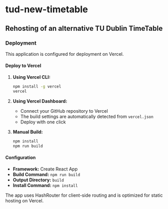 # tud-new-timetable

## Rehosting of an alternative TU Dublin TimeTable

### Deployment

This application is configured for deployment on Vercel. 

#### Deploy to Vercel

1. **Using Vercel CLI:**
   ```bash
   npm install -g vercel
   vercel
   ```

2. **Using Vercel Dashboard:**
   - Connect your GitHub repository to Vercel
   - The build settings are automatically detected from `vercel.json`
   - Deploy with one click

3. **Manual Build:**
   ```bash
   npm install
   npm run build
   ```

#### Configuration

- **Framework:** Create React App
- **Build Command:** `npm run build`
- **Output Directory:** `build`
- **Install Command:** `npm install`

The app uses HashRouter for client-side routing and is optimized for static hosting on Vercel.
